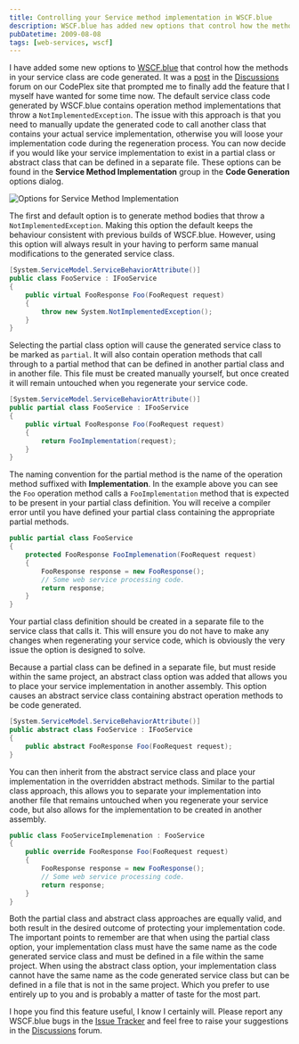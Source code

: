```yaml
---
title: Controlling your Service method implementation in WSCF.blue
description: WSCF.blue has added new options that control how the methods in your service class are code generated. This will allow you to separate your service implementation into another file that remains untouched when you regenerate your service code.
pubDatetime: 2009-08-08
tags: [web-services, wscf]
---
```


I have added some new options to [WSCF.blue](http://wscfblue.codeplex.com/) that control how the methods in your service class are code generated. It was a [post](http://wscfblue.codeplex.com/Thread/View.aspx?ThreadId=63654) in the [Discussions](http://wscfblue.codeplex.com/Thread/List.aspx) forum on our CodePlex site that prompted me to finally add the feature that I myself have wanted for some time now. The default service class code generated by WSCF.blue contains operation method implementations that throw a `NotImplementedException`. The issue with this approach is that you need to manually update the generated code to call another class that contains your actual service implementation, otherwise you will loose your implementation code during the regeneration process. You can now decide if you would like your service implementation to exist in a partial class or abstract class that can be defined in a separate file. These options can be found in the **Service Method Implementation** group in the **Code Generation** options dialog.

![Options for Service Method Implementation](/images/blog/Code-Generation-dialog.png)

The first and default option is to generate method bodies that throw a `NotImplementedException`. Making this option the default keeps the behaviour consistent with previous builds of WSCF.blue. However, using this option will always result in your having to perform same manual modifications to the generated service class.

```csharp
[System.ServiceModel.ServiceBehaviorAttribute()]
public class FooService : IFooService
{
    public virtual FooResponse Foo(FooRequest request)
    {
        throw new System.NotImplementedException();
    }
}
```

Selecting the partial class option will cause the generated service class to be marked as `partial`. It will also contain operation methods that call through to a partial method that can be defined in another partial class and in another file. This file must be created manually yourself, but once created it will remain untouched when you regenerate your service code.

```csharp
[System.ServiceModel.ServiceBehaviorAttribute()]
public partial class FooService : IFooService
{
    public virtual FooResponse Foo(FooRequest request)
    {
        return FooImplementation(request);
    }
}
```

The naming convention for the partial method is the name of the operation method suffixed with **Implementation**. In the example above you can see the `Foo` operation method calls a `FooImplementation` method that is expected to be present in your partial class definition. You will receive a compiler error until you have defined your partial class containing the appropriate partial methods.

```csharp
public partial class FooService
{
    protected FooResponse FooImplemenation(FooRequest request)
    {
        FooResponse response = new FooResponse();
        // Some web service processing code.
        return response;
    }
}
```

Your partial class definition should be created in a separate file to the service class that calls it. This will ensure you do not have to make any changes when regenerating your service code, which is obviously the very issue the option is designed to solve.

Because a partial class can be defined in a separate file, but must reside within the same project, an abstract class option was added that allows you to place your service implementation in another assembly. This option causes an abstract service class containing abstract operation methods to be code generated.

```csharp
[System.ServiceModel.ServiceBehaviorAttribute()]
public abstract class FooService : IFooService
{
    public abstract FooResponse Foo(FooRequest request);
}
```

You can then inherit from the abstract service class and place your implementation in the overridden abstract methods. Similar to the partial class approach, this allows you to separate your implementation into another file that remains untouched when you regenerate your service code, but also allows for the implementation to be created in another assembly.

```csharp
public class FooServiceImplemenation : FooService
{
    public override FooResponse Foo(FooRequest request)
    {
        FooResponse response = new FooResponse();
        // Some web service processing code.
        return response;
    }
}
```

Both the partial class and abstract class approaches are equally valid, and both result in the desired outcome of protecting your implementation code. The important points to remember are that when using the partial class option, your implementation class must have the same name as the code generated service class and must be defined in a file within the same project. When using the abstract class option, your implementation class cannot have the same name as the code generated service class but can be defined in a file that is not in the same project. Which you prefer to use entirely up to you and is probably a matter of taste for the most part.

I hope you find this feature useful, I know I certainly will. Please report any WSCF.blue bugs in the [Issue Tracker](http://wscfblue.codeplex.com/WorkItem/List.aspx) and feel free to raise your suggestions in the [Discussions](http://wscfblue.codeplex.com/Thread/List.aspx) forum.
